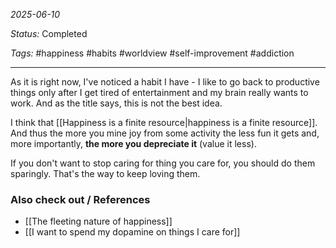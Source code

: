 *2025-06-10*

*Status:* Completed

*Tags:* #happiness #habits #worldview #self-improvement #addiction 

<hr>

As it is right now, I've noticed a habit I have - I like to go back to productive things only after I get tired of entertainment and my brain really wants to work. And as the title says, this is not the best idea.

I think that [[Happiness is a finite resource|happiness is a finite resource]]. And thus the more you mine joy from some activity the less fun it gets and, more importantly, **the more you depreciate it** (value it less). 

If you don't want to stop caring for thing you care for, you should do them sparingly. That's the way to keep loving them.
### Also check out / References

- [[The fleeting nature of happiness]]
- [[I want to spend my dopamine on things I care for]]
